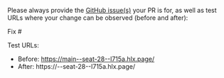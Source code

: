 Please always provide the [GitHub issue(s)](../issues) your PR is for, as well as test URLs where your change can be observed (before and after):

Fix #<gh-issue-id>

Test URLs:
- Before: https://main--seat-28--l715a.hlx.page/
- After: https://<branch>--seat-28--l715a.hlx.page/

